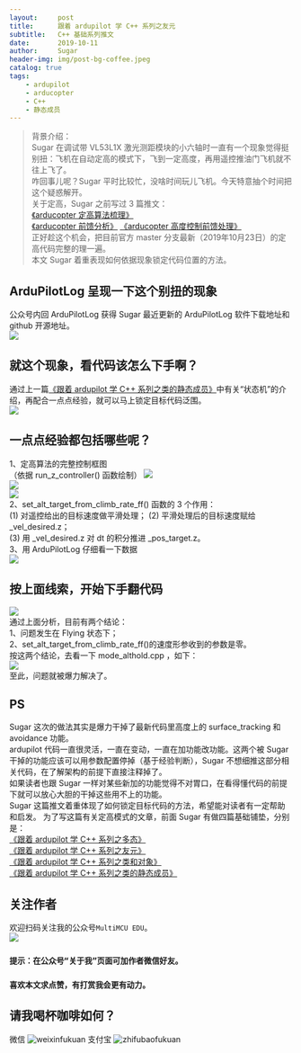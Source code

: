 ```yaml
---
layout:     post
title:      跟着 ardupilot 学 C++ 系列之友元
subtitle:   C++ 基础系列推文
date:       2019-10-11
author:     Sugar
header-img: img/post-bg-coffee.jpeg
catalog: true
tags:
    - ardupilot
    - arducopter
    - C++
    - 静态成员
---
```


> 背景介绍：      
> Sugar 在调试带 VL53L1X 激光测距模块的小六轴时一直有一个现象觉得挺别扭：飞机在自动定高的模式下，飞到一定高度，再用遥控推油门飞机就不往上飞了。       
> 咋回事儿呢？Sugar 平时比较忙，没啥时间玩儿飞机。今天特意抽个时间把这个疑惑解开。      
> 关于定高，Sugar 之前写过 3 篇推文：     
> [《arducopter 定高算法梳理》](https://mp.weixin.qq.com/s/bVzmtRRUYL1meLVLLSd5tg)     
> [《arducopter 前馈分析》](https://mp.weixin.qq.com/s/lNj7KqciicuPRF8c7vaUIQ)
> [《arducopter 高度控制前馈处理》](https://mp.weixin.qq.com/s/h6WpcEmkOUpIwobqNDC3Vg)        
> 正好趁这个机会，把目前官方 master 分支最新（2019年10月23日）的定高代码完整的理一遍。     
> 本文 Sugar 着重表现如何依据现象锁定代码位置的方法。     

ArduPilotLog 呈现一下这个别扭的现象
---
公众号内回 ArduPilotLog 获得 Sugar 最近更新的 ArduPilotLog 软件下载地址和 github 开源地址。      
![](https://github.com/SuWeipeng/img/raw/master/4_ardupilot/althold_q1.jpg)      

就这个现象，看代码该怎么下手啊？
---
通过上一篇[《跟着 ardupilot 学 C++ 系列之类的静态成员》](https://mp.weixin.qq.com/s/brPsgi6Bkn9FmoXG8M-ezQ)中有关“状态机”的介绍，再配合一点点经验，就可以马上锁定目标代码泛围。           
![](https://github.com/SuWeipeng/img/raw/master/4_ardupilot/FSM_3.jpg)       

一点点经验都包括哪些呢？
---        
1、定高算法的完整控制框图     
（依据 run_z_controller() 函数绘制）
![](https://github.com/SuWeipeng/img/raw/master/4_ardupilot/AltHold_p2v.jpg)        
![](https://github.com/SuWeipeng/img/raw/master/4_ardupilot/AltHold_v2a.jpg)        
![](https://github.com/SuWeipeng/img/raw/master/4_ardupilot/AltHold_a.jpg)       
2、set_alt_target_from_climb_rate_ff() 函数的 3 个作用：     
(1) 对遥控给出的目标速度做平滑处理；
(2) 平滑处理后的目标速度赋给 _vel_desired.z；       
(3) 用 _vel_desired.z 对 dt 的积分推进 _pos_target.z。       
3、用 ArduPilotLog 仔细看一下数据       
![](https://github.com/SuWeipeng/img/raw/master/4_ardupilot/AltHold_q2.jpg)       

按上面线索，开始下手翻代码
---
![](https://github.com/SuWeipeng/img/raw/master/4_ardupilot/AltHold_code1.jpg)        
通过上面分析，目前有两个结论：      
1、问题发生在 Flying 状态下；      
2、set_alt_target_from_climb_rate_ff()的速度形参收到的参数是零。     
按这两个结论，去看一下 mode_althold.cpp ，如下：       
![](https://github.com/SuWeipeng/img/raw/master/4_ardupilot/AltHold_code2.jpg)          
至此，问题就被爆力解决了。

PS
---
Sugar 这次的做法其实是爆力干掉了最新代码里高度上的 surface_tracking 和 avoidance 功能。      
ardupilot 代码一直很灵活，一直在变动，一直在加功能改功能。这两个被 Sugar 干掉的功能应该可以用参数配置停掉（基于经验判断），Sugar 不想细推这部分相关代码，在了解架构的前提下直接注释掉了。       
如果读者也跟 Sugar 一样对某些新加的功能觉得不对胃口，在看得懂代码的前提下就可以放心大胆的干掉这些用不上的功能。     
Sugar 这篇推文着重体现了如何锁定目标代码的方法，希望能对读者有一定帮助和启发。
为了写这篇有关定高模式的文章，前面 Sugar 有做四篇基础铺垫，分别是：     
[《跟着 ardupilot 学 C++ 系列之多态》](https://mp.weixin.qq.com/s/ixhfR7zmlFlsUV7m6zy0Yg)           
[《跟着 ardupilot 学 C++ 系列之友元》](https://mp.weixin.qq.com/s/g52zaKy8vcVGxstmwfSb-A)      
[《跟着 ardupilot 学 C++ 系列之类和对象》](https://mp.weixin.qq.com/s/g52zaKy8vcVGxstmwfSb-A)        
[《跟着 ardupilot 学 C++ 系列之类的静态成员》](https://mp.weixin.qq.com/s/brPsgi6Bkn9FmoXG8M-ezQ)

关注作者
---
欢迎扫码关注我的公众号`MultiMCU EDU`。     
![](https://github.com/SuWeipeng/img/raw/master/gongzonghao.jpg)      
### `提示：在公众号“关于我”页面可加作者微信好友。`
### `喜欢本文求点赞，有打赏我会更有动力。`



请我喝杯咖啡如何？
---
微信
![weixinfukuan](https://github.com/SuWeipeng/img/raw/master/weixinfukuan.jpg)
支付宝
![zhifubaofukuan](https://github.com/SuWeipeng/img/raw/master/zhifubaofukuan.jpg)